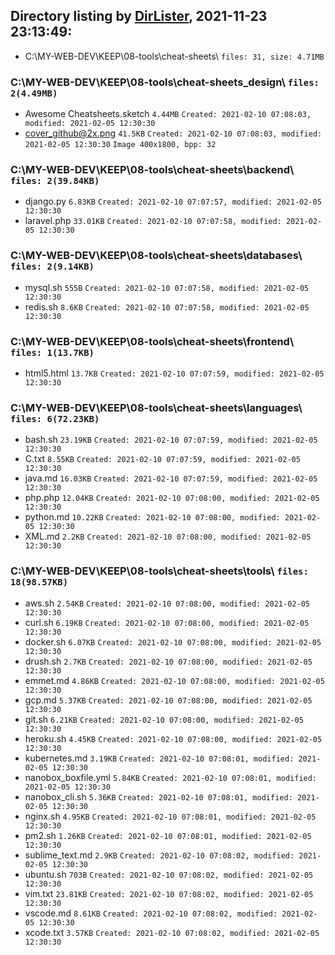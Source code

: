 ﻿## Directory listing by [DirLister](https://github.com/SanderSade/DirLister/), 2021-11-23 23:13:49:
* C:\MY-WEB-DEV\KEEP\08-tools\cheat-sheets\ `files: 31, size: 4.71MB`


### C:\MY-WEB-DEV\KEEP\08-tools\cheat-sheets\_design\ `files: 2(4.49MB)`

* Awesome Cheatsheets.sketch `4.44MB` `Created: 2021-02-10 07:08:03, modified: 2021-02-05 12:30:30`
* cover_github@2x.png `41.5KB` `Created: 2021-02-10 07:08:03, modified: 2021-02-05 12:30:30` `Image 400x1800, bpp: 32`


### C:\MY-WEB-DEV\KEEP\08-tools\cheat-sheets\backend\ `files: 2(39.84KB)`

* django.py `6.83KB` `Created: 2021-02-10 07:07:57, modified: 2021-02-05 12:30:30`
* laravel.php `33.01KB` `Created: 2021-02-10 07:07:58, modified: 2021-02-05 12:30:30`


### C:\MY-WEB-DEV\KEEP\08-tools\cheat-sheets\databases\ `files: 2(9.14KB)`

* mysql.sh `555B` `Created: 2021-02-10 07:07:58, modified: 2021-02-05 12:30:30`
* redis.sh `8.6KB` `Created: 2021-02-10 07:07:58, modified: 2021-02-05 12:30:30`


### C:\MY-WEB-DEV\KEEP\08-tools\cheat-sheets\frontend\ `files: 1(13.7KB)`

* html5.html `13.7KB` `Created: 2021-02-10 07:07:59, modified: 2021-02-05 12:30:30`


### C:\MY-WEB-DEV\KEEP\08-tools\cheat-sheets\languages\ `files: 6(72.23KB)`

* bash.sh `23.19KB` `Created: 2021-02-10 07:07:59, modified: 2021-02-05 12:30:30`
* C.txt `8.55KB` `Created: 2021-02-10 07:07:59, modified: 2021-02-05 12:30:30`
* java.md `16.03KB` `Created: 2021-02-10 07:07:59, modified: 2021-02-05 12:30:30`
* php.php `12.04KB` `Created: 2021-02-10 07:08:00, modified: 2021-02-05 12:30:30`
* python.md `10.22KB` `Created: 2021-02-10 07:08:00, modified: 2021-02-05 12:30:30`
* XML.md `2.2KB` `Created: 2021-02-10 07:08:00, modified: 2021-02-05 12:30:30`


### C:\MY-WEB-DEV\KEEP\08-tools\cheat-sheets\tools\ `files: 18(98.57KB)`

* aws.sh `2.54KB` `Created: 2021-02-10 07:08:00, modified: 2021-02-05 12:30:30`
* curl.sh `6.19KB` `Created: 2021-02-10 07:08:00, modified: 2021-02-05 12:30:30`
* docker.sh `6.07KB` `Created: 2021-02-10 07:08:00, modified: 2021-02-05 12:30:30`
* drush.sh `2.7KB` `Created: 2021-02-10 07:08:00, modified: 2021-02-05 12:30:30`
* emmet.md `4.86KB` `Created: 2021-02-10 07:08:00, modified: 2021-02-05 12:30:30`
* gcp.md `5.37KB` `Created: 2021-02-10 07:08:00, modified: 2021-02-05 12:30:30`
* git.sh `6.21KB` `Created: 2021-02-10 07:08:00, modified: 2021-02-05 12:30:30`
* heroku.sh `4.45KB` `Created: 2021-02-10 07:08:00, modified: 2021-02-05 12:30:30`
* kubernetes.md `3.19KB` `Created: 2021-02-10 07:08:01, modified: 2021-02-05 12:30:30`
* nanobox_boxfile.yml `5.84KB` `Created: 2021-02-10 07:08:01, modified: 2021-02-05 12:30:30`
* nanobox_cli.sh `5.36KB` `Created: 2021-02-10 07:08:01, modified: 2021-02-05 12:30:30`
* nginx.sh `4.95KB` `Created: 2021-02-10 07:08:01, modified: 2021-02-05 12:30:30`
* pm2.sh `1.26KB` `Created: 2021-02-10 07:08:01, modified: 2021-02-05 12:30:30`
* sublime_text.md `2.9KB` `Created: 2021-02-10 07:08:02, modified: 2021-02-05 12:30:30`
* ubuntu.sh `703B` `Created: 2021-02-10 07:08:02, modified: 2021-02-05 12:30:30`
* vim.txt `23.81KB` `Created: 2021-02-10 07:08:02, modified: 2021-02-05 12:30:30`
* vscode.md `8.61KB` `Created: 2021-02-10 07:08:02, modified: 2021-02-05 12:30:30`
* xcode.txt `3.57KB` `Created: 2021-02-10 07:08:02, modified: 2021-02-05 12:30:30`
